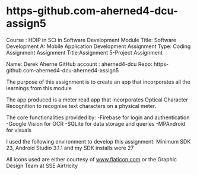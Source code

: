 # https-github.com-aherned4-dcu-assign5

Course : HDIP in SCi in Software Development Module 
Title: Software Development A: Mobile Application Development Assignment 
Type: Coding Assignment 
Assignment Title:Assignment 5-Project Assignment 

Name: Derek Aherne GitHub account : aherned4-dcu
Repo: https-github.com-aherned4-dcu-aherned4-assign5

The purpose of this assignment is to create an app that incorporates all 
the learnings from this module

The app produced is a meter read app that incorporates Optical Character 
Recognition to recognise text characters on a physical meter.

The core functionalities provided by:
-Firebase for login and authentication
-Google Vision for OCR
-SQLite for data storage and queries
-MPAndroid for visuals

I used the following environment to develop this assignment: Minimum SDK 
23, Android Studio 3.1.1 and my SDK installs were 27

All icons used are either courtesy of www.flaticon.com or the Graphic 
Design Team at SSE Airtricity

